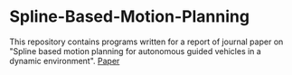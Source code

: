 # Spline-Based-Motion-Planning

This repository contains programs written for a report of journal paper on "Spline based motion planning for autonomous guided vehicles in a dynamic environment".
[Paper](https://ieeexplore.ieee.org/document/8022960/)
